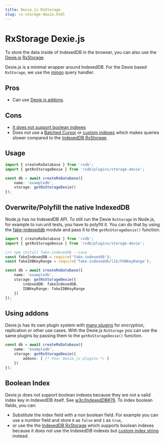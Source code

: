 ```yaml
---
title: Dexie.js RxStorage
slug: rx-storage-dexie.html
---
```


# RxStorage Dexie.js

To store the data inside of IndexedDB in the browser, you can also use the [Dexie.js](https://github.com/dexie/Dexie.js) [RxStorage](./rx-storage.md).

Dexie.js is a minimal wrapper around IndexedDB.
For the Dexie based `RxStorage`, we use the [mingo](https://github.com/kofrasa/mingo) query handler.

## Pros 
  - Can use [Dexie.js addons](https://dexie.org/docs/Tutorial/Building-Addons).

## Cons
  - [It does not support boolean indexes](#boolean-index)
  - Does not use a [Batched Cursor](./slow-indexeddb.md#batched-cursor) or [custom indexes](./slow-indexeddb.md#custom-indexes) which makes queries slower compared to the [IndexedDB RxStorage](./rx-storage-indexeddb.md).

## Usage

```ts
import { createRxDatabase } from 'rxdb';
import { getRxStorageDexie } from 'rxdb/plugins/storage-dexie';

const db = await createRxDatabase({
    name: 'exampledb',
    storage: getRxStorageDexie()
});
```


## Overwrite/Polyfill the native IndexedDB

Node.js has no IndexedDB API. To still run the Dexie `RxStorage` in Node.js, for example to run unit tests, you have to polyfill it.
You can do that by using the [fake-indexeddb](https://github.com/dumbmatter/fakeIndexedDB) module and pass it to the `getRxStorageDexie()` function.

```ts
import { createRxDatabase } from 'rxdb';
import { getRxStorageDexie } from 'rxdb/plugins/storage-dexie';

//> npm install fake-indexeddb --save
const fakeIndexedDB = require('fake-indexeddb');
const fakeIDBKeyRange = require('fake-indexeddb/lib/FDBKeyRange');

const db = await createRxDatabase({
    name: 'exampledb',
    storage: getRxStorageDexie({
        indexedDB: fakeIndexedDB,
        IDBKeyRange: fakeIDBKeyRange
    })
});

```


## Using addons

Dexie.js has its own plugin system with [many plugins](https://dexie.org/docs/DerivedWork#known-addons) for encryption, replication or other use cases. With the Dexie.js `RxStorage` you can use the same plugins by passing them to the `getRxStorageDexie()` function.

```ts
const db = await createRxDatabase({
    name: 'exampledb',
    storage: getRxStorageDexie({
        addons: [ /* Your Dexie.js plugins */ ]
    })
});
```


## Boolean Index

Dexie.js does not support boolean indexes because they are not a valid index key in IndexedDB itself. See [w3c/IndexedDB#76](https://github.com/w3c/IndexedDB/issues/76). To index boolean fields, you can:
- Substitute the index field with a non boolean field. For example you can use a number field and store `0` as `false` and `1` as `true`,
- or use the the [IndexedDB RxStorage](./rx-storage-indexeddb.md) which supports boolean indexes because it does not use the IndexedDB indexes but [custom index string](./slow-indexeddb.md#custom-indexes) instead.
